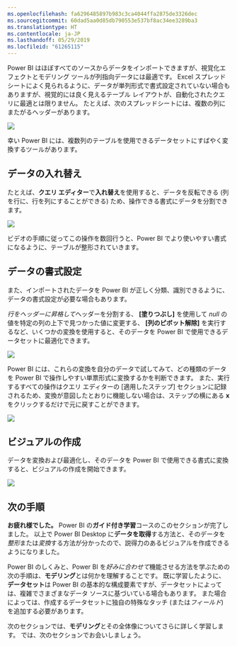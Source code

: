 ```yaml
---
ms.openlocfilehash: fa6296485897b983c3ca4044ffa2875de3326dec
ms.sourcegitcommit: 60dad5aa0d85db790553e537bf8ac34ee3289ba3
ms.translationtype: HT
ms.contentlocale: ja-JP
ms.lasthandoff: 05/29/2019
ms.locfileid: "61265115"
---
```

Power BI はほぼすべてのソースからデータをインポートできますが、視覚化エフェクトとモデリング ツールが列指向データには最適です。 Excel スプレッドシートによく見られるように、データが単列形式で書式設定されていない場合もありますが、視覚的には良く見えるテーブル レイアウトが、自動化されたクエリに最適とは限りません。 たとえば、次のスプレッドシートには、複数の列にまたがるヘッダーがあります。

![](media/1-5-cleaning-irregular-data/1-5_1.png)

幸い Power BI には、複数列のテーブルを使用できるデータセットにすばやく変換するツールがあります。

## <a name="transpose-data"></a>データの入れ替え
たとえば、**クエリ エディター**で**入れ替え**を使用すると、データを反転できる (列を行に、行を列にすることができる) ため、操作できる書式にデータを分割できます。

![](media/1-5-cleaning-irregular-data/1-5_2.png)

ビデオの手順に従ってこの操作を数回行うと、Power BI でより使いやすい書式になるように、テーブルが整形されていきます。

## <a name="format-data"></a>データの書式設定
また、インポートされたデータを Power BI が正しく分類、識別できるように、データの書式設定が必要な場合もあります。

*行をヘッダーに昇格して*ヘッダーを分割する、 **[塗りつぶし]** を使用して *null* の値を特定の列の上下で見つかった値に変更する、 **[列のピボット解除]** を実行するなど、いくつかの変換を使用すると、そのデータを Power BI で使用できるデータセットに最適化できます。

![](media/1-5-cleaning-irregular-data/1-5_3.png)

Power BI には、これらの変換を自分のデータで試してみて、どの種類のデータを Power BI で操作しやすい単票形式に変換するかを判断できます。 また、実行するすべての操作はクエリ エディターの [適用したステップ] セクションに記録されるため、変換が意図したとおりに機能しない場合は、ステップの横にある **x** をクリックするだけで元に戻すことができます。

![](media/1-5-cleaning-irregular-data/1-5_5.png)

## <a name="create-visuals"></a>ビジュアルの作成
データを変換および最適化し、そのデータを Power BI で使用できる書式に変換すると、ビジュアルの作成を開始できます。

![](media/1-5-cleaning-irregular-data/1-5_4.png)

## <a name="next-steps"></a>次の手順
**お疲れ様でした。** Power BI の**ガイド付き学習**コースのこのセクションが完了しました。 以上で Power BI Desktop に**データを取得**する方法と、そのデータを*整形*または*変換*する方法が分かったので、説得力のあるビジュアルを作成できるようになりました。

Power BI のしくみと、Power BI を*好みに合わせて*機能させる方法を学ぶための次の手順は、**モデリング**とは何かを理解することです。 既に学習したように、**データセット**は Power BI の基本的な構成要素ですが、データセットによっては、複雑でさまざまなデータ ソースに基づいている場合もあります。 また場合によっては、作成するデータセットに独自の特殊なタッチ (または*フィールド*) を追加する必要があります。

次のセクションでは、**モデリング**とその全体像についてさらに詳しく学習します。 では、次のセクションでお会いしましょう。

